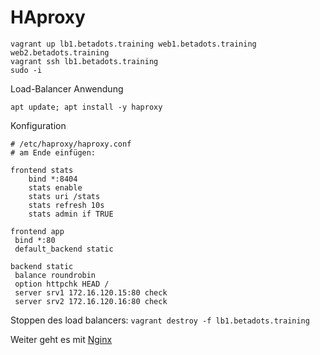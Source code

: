 # HAproxy

    vagrant up lb1.betadots.training web1.betadots.training web2.betadots.training
    vagrant ssh lb1.betadots.training
    sudo -i

Load-Balancer Anwendung

    apt update; apt install -y haproxy

Konfiguration

    # /etc/haproxy/haproxy.conf
    # am Ende einfügen:

    frontend stats
        bind *:8404
        stats enable
        stats uri /stats
        stats refresh 10s
        stats admin if TRUE

    frontend app
     bind *:80
     default_backend static

    backend static
     balance roundrobin
     option httpchk HEAD /
     server srv1 172.16.120.15:80 check
     server srv2 172.16.120.16:80 check

Stoppen des load balancers: `vagrant destroy -f lb1.betadots.training`

Weiter geht es mit [Nginx](../04_Nginx)

